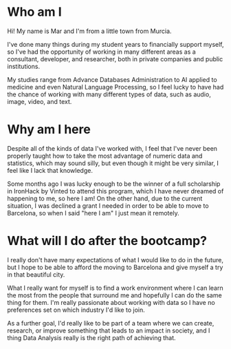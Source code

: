 # Who am I

Hi! My name is Mar and I'm from a little town from Murcia. 

I've done many things during my student years to financially support myself, so I've had the opportunity of working in many different areas as a consultant, developer, and researcher, both in private companies and public institutions.

My studies range from Advance Databases Administration to AI applied to medicine and even Natural Language Processing, so I feel lucky to have had the chance of working with many different types of data, such as audio, image, video, and text.


# Why am I here

Despite all of the kinds of data I've worked with, I feel that I've never been properly taught how to take the most advantage of numeric data and statistics, which may sound silly, but even though it might be very similar, I feel like I lack that knowledge. 

Some months ago I was lucky enough to be the winner of a full scholarship in IronHack by Vinted to attend this program, which I have never dreamed of happening to me, so here I am! On the other hand, due to the current situation, I was declined a grant I needed in order to be able to move to Barcelona, so when I said "here I am" I just mean it remotely.


# What will I do after the bootcamp?

I really don't have many expectations of what I would like to do in the future, but I hope to be able to afford the moving to Barcelona and give myself a try in that beautiful city. 

What I really want for myself is to find a work environment where I can learn the most from the people that surround me and hopefully I can do the same thing for them. I'm really passionate about working with data so I have no preferences set on which industry I'd like to join. 

As a further goal, I'd really like to be part of a team where we can create, research, or improve something that leads to an impact in society, and I thing Data Analysis really is the right path of achieving that. 
